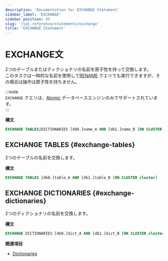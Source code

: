 ```yaml
---
description: 'Documentation for EXCHANGE Statement'
sidebar_label: 'EXCHANGE'
sidebar_position: 49
slug: '/sql-reference/statements/exchange'
title: 'EXCHANGE Statement'
---
```





# EXCHANGE文

2つのテーブルまたはディクショナリの名前を原子性を持って交換します。  
このタスクは一時的な名前を使用して[RENAME](./rename.md) クエリでも実行できますが、その場合は操作は原子性を持ちません。

:::note  
`EXCHANGE` クエリは、[Atomic](../../engines/database-engines/atomic.md) データベースエンジンのみでサポートされています。  
:::

**構文**

```sql
EXCHANGE TABLES|DICTIONARIES [db0.]name_A AND [db1.]name_B [ON CLUSTER cluster]
```

## EXCHANGE TABLES {#exchange-tables}

2つのテーブルの名前を交換します。

**構文**

```sql
EXCHANGE TABLES [db0.]table_A AND [db1.]table_B [ON CLUSTER cluster]
```

## EXCHANGE DICTIONARIES {#exchange-dictionaries}

2つのディクショナリの名前を交換します。

**構文**

```sql
EXCHANGE DICTIONARIES [db0.]dict_A AND [db1.]dict_B [ON CLUSTER cluster]
```

**関連項目**

- [Dictionaries](../../sql-reference/dictionaries/index.md)
